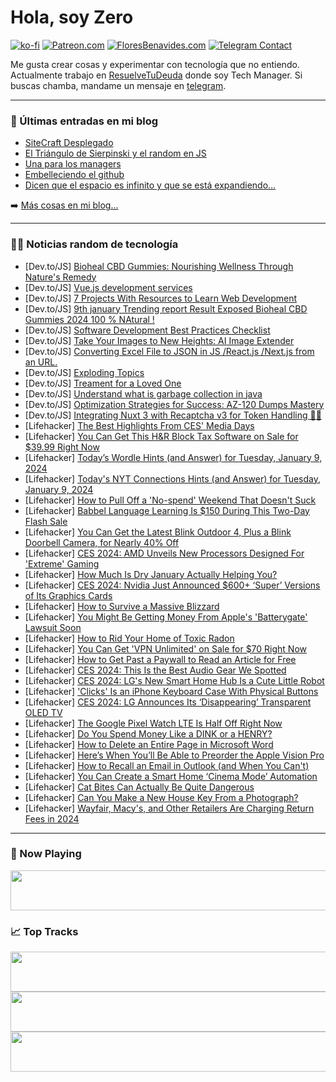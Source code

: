 # Hola, soy Zero

[![ko-fi](https://ko-fi.com/img/githubbutton_sm.svg)](https://ko-fi.com/J3J4N0LUK)
[![Patreon.com](https://img.shields.io/endpoint.svg?url=https%3A%2F%2Fshieldsio-patreon.vercel.app%2Fapi%3Fusername%3Dzerodragon%26type%3Dpatrons&style=for-the-badge)](https://patreon.com/zerodragon)
[![FloresBenavides.com](https://img.shields.io/website?down_message=oops&label=MiBlog&style=for-the-badge&up_message=online&url=https%3A%2F%2Ffloresbenavides.com)](https://floresbenavides.com)
[![Telegram Contact](https://img.shields.io/badge/escr%C3%ADbeme-ZeroDragon-%2326A5E4?style=for-the-badge&logo=telegram)](https://t.me/zerodragon)

Me gusta crear cosas y experimentar con tecnología que no entiendo.
Actualmente trabajo en [ResuelveTuDeuda](http://github.com/resuelve) donde soy Tech Manager.
Si buscas chamba, mandame un mensaje en [telegram](https://t.me/zerodragon).

---

### 📕 Últimas entradas en mi blog
<!-- BLOG-POST-LIST:START -->
- [SiteCraft Desplegado](https://floresbenavides.com/sitecraft-desplegado/)
- [El Triángulo de Sierpinski y el random en JS](https://floresbenavides.com/el-triangulo-de-sierpinski-y-el-random-en-js/)
- [Una para los managers](https://floresbenavides.com/una-para-los-managers/)
- [Embelleciendo el github](https://floresbenavides.com/embelleciendo-el-github/)
- [Dicen que el espacio es infinito y que se está expandiendo…](https://floresbenavides.com/dicen-que-el-espacio-es-infinito-y-que-se-esta-expandiendo/)
<!-- BLOG-POST-LIST:END -->

➡️ [Más cosas en mi blog...](https://floresbenavides.com)

---

### 👨‍💻 Noticias random de tecnología
<!-- TECH-POSTS:START -->
- [Dev.to/JS] [Bioheal CBD Gummies: Nourishing Wellness Through Nature&#39;s Remedy](https://dev.to/gummieshealthcare/bioheal-cbd-gummies-nourishing-wellness-through-natures-remedy-1jo8)
- [Dev.to/JS] [Vue.js development services](https://dev.to/webstep/vuejs-development-services-4080)
- [Dev.to/JS] [7 Projects With Resources to Learn Web Development](https://dev.to/bigsondev/7-projects-with-resources-to-learn-web-development-2ile)
- [Dev.to/JS] [9th january Trending report Result Exposed Bioheal CBD Gummies 2024 100 % NAtural !](https://dev.to/luonaosorio/9th-january-trending-report-result-exposed-bioheal-cbd-gummies-2024-100-natural--4d40)
- [Dev.to/JS] [Software Development Best Practices Checklist](https://dev.to/jasonmalan/software-development-best-practices-checklist-41ae)
- [Dev.to/JS] [Take Your Images to New Heights: AI Image Extender](https://dev.to/aiimageexpander12/take-your-images-to-new-heights-ai-image-extender-ofo)
- [Dev.to/JS] [Converting Excel File to JSON in JS /React.js /Next.js from an URL.](https://dev.to/shafiulazim/converting-excel-file-to-json-in-js-reactjs-nextjs-from-an-url-3gdl)
- [Dev.to/JS] [Exploding Topics](https://dev.to/rankkmarket/exploding-topics-3cgl)
- [Dev.to/JS] [Treament for a Loved One](https://dev.to/metrowestsoberliving/treament-for-a-loved-one-2jb2)
- [Dev.to/JS] [Understand what is garbage collection in java](https://dev.to/manojsharmajtp2/understand-what-is-garbage-collection-in-java-4pd9)
- [Dev.to/JS] [Optimization Strategies for Success: AZ-120 Dumps Mastery](https://dev.to/calistaolly/optimization-strategies-for-success-az-120-dumps-mastery-12hn)
- [Dev.to/JS] [Integrating Nuxt 3 with Recaptcha v3 for Token Handling 🤖🔐](https://dev.to/fitrakun/integrating-nuxt-3-with-recaptcha-v3-for-token-handling-2dp0)
- [Lifehacker] [The Best Highlights From CES&#39; Media Days](https://lifehacker.com/tech/the-best-highlights-from-ces-media-days)
- [Lifehacker] [You Can Get This H&amp;R Block Tax Software on Sale for $39.99 Right Now](https://lifehacker.com/money/hr-block-tax-software-sale)
- [Lifehacker] [Today’s Wordle Hints &lpar;and Answer&rpar; for Tuesday, January 9, 2024](https://lifehacker.com/entertainment/wordle-answer-today-january-9-2024)
- [Lifehacker] [Today&#39;s NYT Connections Hints &lpar;and Answer&rpar; for Tuesday, January 9, 2024](https://lifehacker.com/entertainment/nyt-connections-answer-today-january-9-2024)
- [Lifehacker] [How to Pull Off a &#39;No-spend&#39; Weekend That Doesn&#39;t Suck](https://lifehacker.com/money/how-to-have-a-successful-no-spend-weekend)
- [Lifehacker] [Babbel Language Learning Is $150 During This Two-Day Flash Sale](https://lifehacker.com/a-lifetime-subscription-to-babbel-is-140-right-now-1850974860)
- [Lifehacker] [You Can Get the Latest Blink Outdoor 4, Plus a Blink Doorbell Camera, for Nearly 40% Off](https://lifehacker.com/tech/best-blink-outdoor-4-and-blink-doorbell-camera-bundle-deal)
- [Lifehacker] [CES 2024: AMD Unveils New Processors Designed For &#39;Extreme&#39; Gaming](https://lifehacker.com/tech/amd-debuts-new-radeon-rx-gpu-and-next-gen-desktop-processors)
- [Lifehacker] [How Much Is Dry January Actually Helping You?](https://lifehacker.com/health/does-dry-january-actually-work)
- [Lifehacker] [CES 2024: Nvidia Just Announced $600+ ‘Super’ Versions of Its Graphics Cards](https://lifehacker.com/tech/nvidia-announces-rtx-40-super-gpus)
- [Lifehacker] [How to Survive a Massive Blizzard](https://lifehacker.com/how-to-survive-a-massive-blizzard-1848409946)
- [Lifehacker] [You Might Be Getting Money From Apple&#39;s &#39;Batterygate&#39; Lawsuit Soon](https://lifehacker.com/tech/apple-batterygate-class-action-lawsuit-settlement-payments)
- [Lifehacker] [How to Rid Your Home of Toxic Radon](https://lifehacker.com/how-to-rid-your-home-of-toxic-radon)
- [Lifehacker] [You Can Get &#39;VPN Unlimited&#39; on Sale for $70 Right Now](https://lifehacker.com/tech/vpn-unlimited-subscription-sale)
- [Lifehacker] [How to Get Past a Paywall to Read an Article for Free](https://lifehacker.com/how-to-bypass-a-paywall-to-read-an-article-for-free)
- [Lifehacker] [CES 2024: This Is the Best Audio Gear We Spotted](https://lifehacker.com/tech/the-best-audio-gear-spotted-at-ces-2024)
- [Lifehacker] [CES 2024: LG&#39;s New Smart Home Hub Is a Cute Little Robot](https://lifehacker.com/tech/ces-lg-new-ai-smart-home-robot)
- [Lifehacker] [&#39;Clicks&#39; Is an iPhone Keyboard Case With Physical Buttons](https://lifehacker.com/tech/clicks-iphone-keyboard-case)
- [Lifehacker] [CES 2024: LG Announces Its ‘Disappearing’ Transparent OLED TV](https://lifehacker.com/tech/lg-unveils-its-transparent-oled-tv-at-ces2024)
- [Lifehacker] [The Google Pixel Watch LTE Is Half Off Right Now](https://lifehacker.com/tech/google-pixel-watch-lte-on-sale)
- [Lifehacker] [Do You Spend Money Like a DINK or a HENRY?](https://lifehacker.com/money/what-is-a-dink-or-a-henry)
- [Lifehacker] [How to Delete an Entire Page in Microsoft Word](https://lifehacker.com/tech/how-to-delete-a-page-in-word)
- [Lifehacker] [Here’s When You’ll Be Able to Preorder the Apple Vision Pro](https://lifehacker.com/tech/how-to-preorder-apple-vision-pro)
- [Lifehacker] [How to Recall an Email in Outlook &lpar;and When You Can&#39;t&rpar;](https://lifehacker.com/work/how-to-recall-an-outlook-email)
- [Lifehacker] [You Can Create a Smart Home ‘Cinema Mode’ Automation](https://lifehacker.com/tech/set-up-a-cinema-mode-in-your-home-using-your-smart-hub)
- [Lifehacker] [Cat Bites Can Actually Be Quite Dangerous](https://lifehacker.com/health/cat-bites-can-be-dangerous)
- [Lifehacker] [Can You Make a New House Key From a Photograph?](https://lifehacker.com/home/make-house-key-from-photograph)
- [Lifehacker] [Wayfair, Macy&#39;s, and Other Retailers Are Charging Return Fees in 2024](https://lifehacker.com/money/stores-charging-return-fees)<!-- TECH-POSTS:END -->

---

### 🎵 Now Playing
<a href="https://spotify-now-playing-dun.vercel.app/now-playing?open"><img src="https://spotify-now-playing-dun.vercel.app/now-playing" width="540" height="64"></a>

### 📈 Top Tracks
<a href="https://spotify-now-playing-dun.vercel.app/top-tracks?i=1&open"><img src="https://spotify-now-playing-dun.vercel.app/top-tracks?i=1" width="540" height="64"></a>
<a href="https://spotify-now-playing-dun.vercel.app/top-tracks?i=2&open"><img src="https://spotify-now-playing-dun.vercel.app/top-tracks?i=2" width="540" height="64"></a>
<a href="https://spotify-now-playing-dun.vercel.app/top-tracks?i=3&open"><img src="https://spotify-now-playing-dun.vercel.app/top-tracks?i=3" width="540" height="64"></a>
